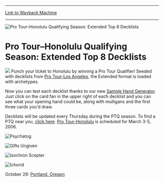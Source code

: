 
---
[Link to Wayback Machine](https://web.archive.org/web/20170603174145/http://magic.wizards.com/en/events/coverage/pro-tour%E2%80%93honolulu-qualifying-season-extended-top-8-decklists)

[_metadata_:description]:- "Punch your ticket to Honolulu by winning a Pro Tour Qualifier! Seeded with decklists from Pro Tour-Los Angeles, the Extended format is loaded with archetypes."
[_metadata_:generator]:- "Drupal 7 (http://drupal.org)"
[_metadata_:node]:- "574886"
[_metadata_:source]:- "div-block-system-main"
[_metadata_:title]:- "Pro Tour–Honolulu Qualifying Season: Extended Top 8 Decklists"
[_metadata_:wayback_capture_timestamp]:- "2017-06-03 17:41:45"
[_metadata_:wayback_raw_url]:- "https://web.archive.org/web/20170603174145id_/http://magic.wizards.com/en/events/coverage/pro-tour%E2%80%93honolulu-qualifying-season-extended-top-8-decklists"
[_metadata_:wayback_url]:- "http://magic.wizards.com/en/events/coverage/pro-tour%E2%80%93honolulu-qualifying-season-extended-top-8-decklists"
---







![Pro Tour–Honolulu Qualifying Season: Extended Top 8 Decklists](https://media.magic.wizards.com/images/banner/large_1_4.jpg)





Pro Tour–Honolulu Qualifying Season: Extended Top 8 Decklists
=============================================================












![](https://media.magic.wizards.com/image_legacy_migration/protour/images/qt_lg.jpg) Punch your ticket to Honolulu by winning a Pro Tour Qualifier! Seeded with decklists from [Pro Tour-Los Angeles](/en/articles/archive/event-coverage/decklists-complete-decklists-f-2005-10-29), the Extended format is loaded with archetypes.


Now you can test each decklist thanks to our new [Sample Hand Generator](http://archive.wizards.com/Magic/Magazine/Article.aspx?x=mtgcom/feature/294). Just click on the card fan in the upper right of each decklist and you can see what your opening hand could be, along with mulligans and the first three cards you'd draw.


Decklists will be updated every Thursday during the PTQ season. To find a PTQ near you, [click here](http://archive.wizards.com/Magic/Magazine/Article.aspx?x=protour/honolulu06/qualifiers). [Pro Tour-Honolulu](http://archive.wizards.com/Magic/Magazine/Article.aspx?x=protour/honolulu06/facts) is scheduled for March 3-5, 2006.




![Psychatog](http://gatherer.wizards.com/Handlers/Image.ashx?type=card&name=Psychatog)

![Gifts Ungiven](http://gatherer.wizards.com/Handlers/Image.ashx?type=card&name=Gifts+Ungiven)

![Isochron Scepter](http://gatherer.wizards.com/Handlers/Image.ashx?type=card&name=Isochron+Scepter)

![Ichorid](http://gatherer.wizards.com/Handlers/Image.ashx?type=card&name=Ichorid)

October 29: [Portland, Oregon](/en/articles/archive/event-coverage/pro-tour%E2%80%93honolulu-qualifying-season-top-8-decklists-2005-11-08-0)  

 

